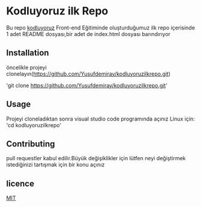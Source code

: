 # Kodluyoruz ilk Repo
Bu repo [kodluyoruz](Http://kodluyoruz.org) Front-end Eğitiminde oluşturduğumuz ilk repo içerisinde 1 adet README dosyası,bir adet de index.html dosyası barındırıyor
## Installation
öncelikle projeyi clonelayın(https://github.com/Yusufdemiray/kodluyoruzilkrepo.git)

'git clone https://github.com/Yusufdemiray/kodluyoruzilkrepo.git'

## Usage
Projeyi cloneladıktan sonra visual studio code programında açınız
Linux için:
'cd kodluyoruzilkrepo'

## Contributing
pull requestler kabul edilir.Büyük değişiklikler için lütfen neyi değiştirmek istediğinizi tartışmak için bir konu açınız
## licence
[MIT](https://choosealicense.com/licenses/mit/)